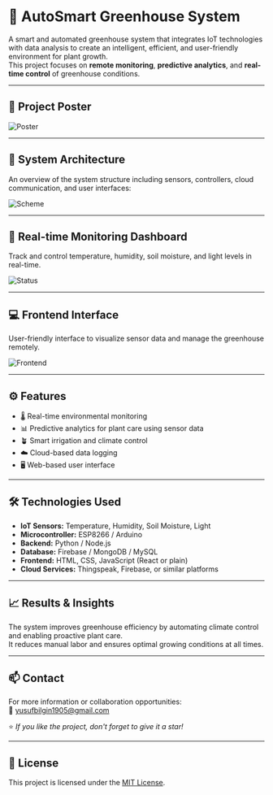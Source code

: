 # 🌱 AutoSmart Greenhouse System

A smart and automated greenhouse system that integrates IoT technologies with data analysis to create an intelligent, efficient, and user-friendly environment for plant growth.  
This project focuses on **remote monitoring**, **predictive analytics**, and **real-time control** of greenhouse conditions.

---

## 📌 Project Poster

![Poster](https://github.com/yusuf-bilgin/IoT_predict/assets/93447964/b50198e7-5e3d-4ca5-8541-bb10858816d3)

---

## 🧠 System Architecture

An overview of the system structure including sensors, controllers, cloud communication, and user interfaces:

![Scheme](https://github.com/yusuf-bilgin/IoT_predict/assets/93447964/9db600cb-f49a-4ed6-be63-9d24248ee67f)

---

## 🚦 Real-time Monitoring Dashboard

Track and control temperature, humidity, soil moisture, and light levels in real-time.

![Status](https://github.com/yusuf-bilgin/IoT_predict/assets/93447964/5251ae92-9102-4295-8e63-646a32c866f4)

---

## 💻 Frontend Interface

User-friendly interface to visualize sensor data and manage the greenhouse remotely.

![Frontend](https://github.com/yusuf-bilgin/IoT_predict/assets/93447964/95ec08f4-4f2b-47f0-aa4a-44a3a5ebb83f)

---

## ⚙️ Features

- 🌡️ Real-time environmental monitoring
- 📊 Predictive analytics for plant care using sensor data
- 🪴 Smart irrigation and climate control
- ☁️ Cloud-based data logging
- 🖥️ Web-based user interface

---

## 🛠️ Technologies Used

- **IoT Sensors:** Temperature, Humidity, Soil Moisture, Light
- **Microcontroller:** ESP8266 / Arduino
- **Backend:** Python / Node.js
- **Database:** Firebase / MongoDB / MySQL
- **Frontend:** HTML, CSS, JavaScript (React or plain)
- **Cloud Services:** Thingspeak, Firebase, or similar platforms

---

## 📈 Results & Insights

The system improves greenhouse efficiency by automating climate control and enabling proactive plant care.  
It reduces manual labor and ensures optimal growing conditions at all times.

---

## 📫 Contact

For more information or collaboration opportunities:  
📧 yusufbilgin1905@gmail.com 

⭐ *If you like the project, don't forget to give it a star!*

---

## 📝 License

This project is licensed under the [MIT License](LICENSE).

